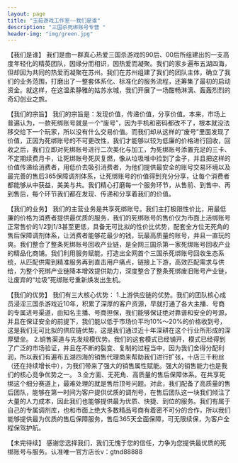 ```yaml
---
layout: page
title: "玉茹游戏工作室——我们是谁"
description: "三国杀死绑账号专营 " 
header-img: "img/green.jpg"
---
```


【我们是谁】
我们是由一群真心热爱三国杀游戏的90后、00后所组建出的一支高度年轻化的精英团队，因缘分而相识，因热爱而凝聚。我们的家乡遍布五湖四海，但却因为共同的热爱而凝聚在苏州。我们在苏州组建了我们的团队主体，确立了我们的业务范围，打磨出了一整套体系化、标准化的服务流程，还筹集了最初的启动资金。就这样，在这温柔静雅的姑苏水城，我们开展了一场酣畅淋漓、轰轰烈烈的奇幻创业之旅。

【我们的宗旨】
我们的宗旨是：发现价值，传递价值，分享价值。本来，市场上普遍认为，一款死绑账号就是一个“废号”，因为手机和密码都改不了，根本就没法移交给下一个玩家，所以没有什么交易价值。而我们却从这样的“废号”里面发现了价值，正因为死绑账号的不可更改性，我们才能够以较为低廉的价格进行回收，回收之后，我们立即对死绑账号进行二次美化与加工，为死绑账号添置充足的三卡、不定期续费月卡，让死绑账号死灰复燃，像从垃圾堆中捡到了金子，并且把这样的价值传递给消费者，用低价去吸引消费者，为他们提供最安全的账号交易环境以及最完善的售后365保障调剂体系，让死绑账号的价值得到充分分享，让每个消费者都能够从中获益，美美与共。我们精心打磨每一个服务环节，从售前、到售中、再到售后，每个环节我们都在发现、传递和分享着我们的价值。

【我们的业务】
我们的主营业务是共享死绑账号。我们主打极限性价比，用最低廉的价格为消费者提供最优质的服务，我们的死绑账号的售价仅为市面上活绑账号正常售价的1/2到1/3甚至更低，具备无可比拟的性价比优势，配套全方位无死角的售后保障调剂体系，让消费者能够花最少的钱，玩最高质量的账号，并且一直玩的爽。我们整合了整条死绑账号回收产业链，是全网三国杀第一家死绑账号回收产业的精品化商铺。我们利用服务赋能，打造出全网首个三国杀死绑账号回收生态系统，从匹配供需到精准服务再到直击用户痛点，链接上下游，高效匹配需求与供给，为整个死绑产业链降本增效提供助力，深度整合了整条死绑废旧账号产业链，让废弃的“垃圾”死绑账号重新焕发出生机。

【我们的优势】
我们有三大核心优势：
1.上游供应链的优势。我们的团队核心成员浸淫三国杀游戏近10年，积累了深厚的客户资源，早就打通了各大主播、号商的专属进号渠道，由知名主播、号商担保，我们能够保证绝对靠谱和安全的号源，并且在保证安全的前提下，我们能以低于市场价平均10%～20%的价格收到号，这是我们无可比拟的供应链优势，这是我们通过近十年深耕在这个行业所形成的深厚壁垒。
2.销售渠道与先发规模优势。我们的这套模式已经铺开，模式已经得到了广泛的市场验证，并且在不断的裂变、复制的过程当中，因为我们舍得分配利润，所以我们有遍布五湖四海的销售代理商来帮助我们进行扩张，十店三千粉丝（还在持续增长中），为我们带来了强大的销售属性赋能。强大的销售能力也是我们的核心竞争优势之一。
3.全方面、无死角、高质量的售后保障体系。在共享死绑这个细分赛道上，最难处理的就是售后顶号问题。对此，我们配备了高质量的售后团队，能够在第一时间为客户提供优质的调剂号，在售后团队这一块我们倾注了大量的人力成本，因此我们也能够提供最为优质、快捷、到位的服务。我们有属于自己的专属调剂库，也和市面上绝大多数精品号商有着密不可分的合作，所以我们能够提供最为优质的售后保障服务，售后365天全面保障，可无限续保，为客户全程保驾护航。

【未完待续】
感谢您选择我们，我们无愧于您的信任，力争为您提供最优质的死绑账号与服务。认准唯一官方店长v：gtnd88888





